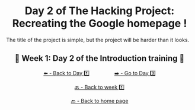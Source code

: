 <h1 align="center">Day 2 of The Hacking Project: Recreating the Google homepage !</h1>

The title of the project is simple, but the project will be harder than it looks.

<h2 align="center">🎉 Week 1: Day 2 of the Introduction training 🎉</h2>

<div align="center">
  
  [⬅️ - Back to Day 1️⃣](https://github.com/BenjaminCharmes/THP_Introduction/tree/main/Week_1/Day_1)
  &nbsp;&nbsp;&nbsp;&nbsp;&nbsp;&nbsp;&nbsp;&nbsp;&nbsp;&nbsp;&nbsp;&nbsp;&nbsp;&nbsp;&nbsp;
  [➡️ - Go to Day 3️⃣](https://github.com/BenjaminCharmes/THP_Introduction/tree/main/Week_1/Day_3)

</div>

<div align="center">

  [🔙 - Back to week 1️⃣](https://github.com/BenjaminCharmes/THP_Introduction/tree/main/Week_1)

  [🔙 - Back to home page](https://github.com/BenjaminCharmes/THP_Introduction)

</div>
